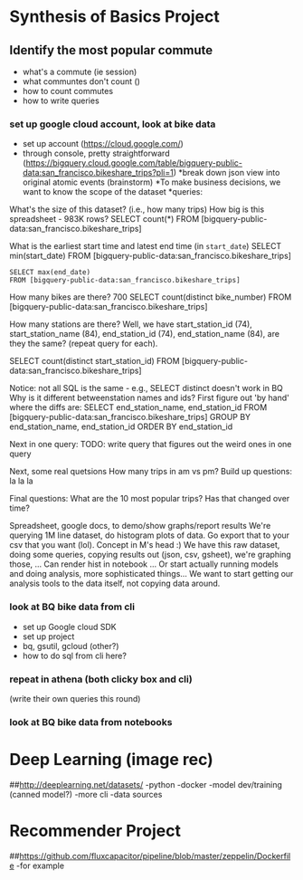 
# Synthesis of Basics Project
## Identify the most popular commute
- what's a commute (ie session)
- what communtes don't count ()
- how to count commutes
- how to write queries


### set up google cloud account, look at bike data
  * set up account (https://cloud.google.com/)
  * through console, pretty straightforward (https://bigquery.cloud.google.com/table/bigquery-public-data:san_francisco.bikeshare_trips?pli=1)
  *break down json view into original atomic events (brainstorm)
  *To make business decisions, we want to know the scope of the dataset
  *queries:
  
  What's the size of this dataset? (i.e., how many trips) How big is this spreadsheet - 983K rows?
    SELECT count(*)
    FROM [bigquery-public-data:san_francisco.bikeshare_trips]
  
  What is the earliest start time and latest end time (in `start_date`)
    SELECT min(start_date)
    FROM [bigquery-public-data:san_francisco.bikeshare_trips]

    SELECT max(end_date)
    FROM [bigquery-public-data:san_francisco.bikeshare_trips]

  How many bikes are there? 700
  SELECT count(distinct bike_number)
  FROM [bigquery-public-data:san_francisco.bikeshare_trips]

  How many stations are there? Well, we have start_station_id (74), start_station_name (84), end_station_id (74), end_station_name (84), are they the same? (repeat query for each). 
  
  SELECT count(distinct start_station_id)
  FROM [bigquery-public-data:san_francisco.bikeshare_trips]

  Notice: not all SQL is the same - e.g., SELECT distinct <variable> doesn't work in BQ
  Why is it different betweenstation names and ids? 
  First figure out 'by hand' where the diffs are:
  SELECT end_station_name, end_station_id
  FROM [bigquery-public-data:san_francisco.bikeshare_trips]
  GROUP BY end_station_name, end_station_id
  ORDER BY end_station_id

  Next in one query:
  TODO: write query that figures out the weird ones in one query

Next, some real quetsions
How many trips in am vs pm?
Build up questions: 
la
la
la

Final questions: 
What are the 10 most popular trips?
Has that changed over time?

Spreadsheet, google docs, to demo/show graphs/report results
We're querying 1M line dataset, do histogram plots of data. 
Go export that to your csv that you want (lol).
Concept in M's head :) We have this raw dataset, doing some queries, copying results out (json, csv, gsheet), we're graphing those, ...
Can render hist in notebook ...
Or start actually running models and doing analysis, more sophisticated things...
We want to start getting our analysis tools to the data itself, not copying data around.

### look at BQ bike data from cli
  * set up Google cloud SDK
  * set up project
  * bq, gsutil, gcloud (other?)
  * how to do sql from cli here?

### repeat in athena (both clicky box and cli)
(write their own queries this round)

### look at BQ bike data from notebooks


# Deep Learning (image rec)
##http://deeplearning.net/datasets/
-python
-docker
-model dev/training (canned model?)
-more cli
-data sources

# Recommender Project
##https://github.com/fluxcapacitor/pipeline/blob/master/zeppelin/Dockerfile
-for example

